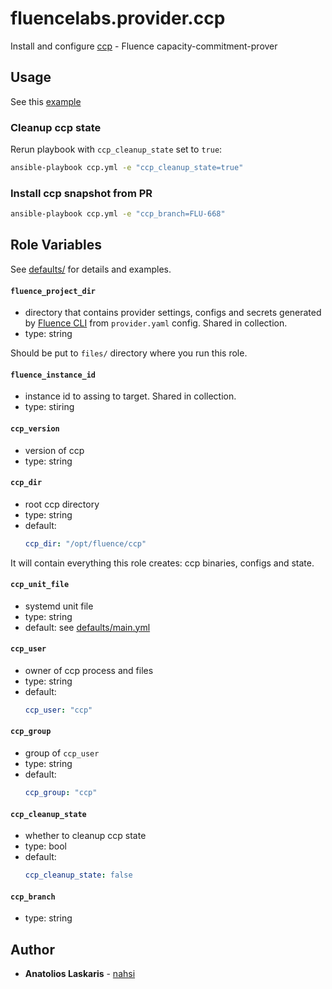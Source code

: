 # fluencelabs.provider.ccp

Install and configure [ccp](https://github.com/fluencelabs/capacity-commitment-peer/) - Fluence capacity-commitment-prover

## Usage

See this [example](https://github.com/fluencelabs/ansible/blob/main/example/)

### Cleanup ccp state

Rerun playbook with `ccp_cleanup_state` set to `true`:
```bash
ansible-playbook ccp.yml -e "ccp_cleanup_state=true"
```

### Install ccp snapshot from PR

```bash
ansible-playbook ccp.yml -e "ccp_branch=FLU-668"
```

## Role Variables

See [defaults/](https://github.com/fluencelabs/ansible/blob/main/roles/ccp/defaults) for details and examples.

#### `fluence_project_dir`

- directory that contains provider settings, configs and secrets generated by
  [Fluence CLI](https://github.com/fluencelabs/cli) from `provider.yaml` config.
  Shared in collection.
- type: string

Should be put to `files/` directory where you run this role.

#### `fluence_instance_id`

- instance id to assing to target. Shared in collection.
- type: stiring

#### `ccp_version`

- version of ccp
- type: string

#### `ccp_dir`

- root ccp directory
- type: string
- default:
    ```yml
    ccp_dir: "/opt/fluence/ccp"
    ```

It will contain everything this role creates: ccp binaries, configs and state.

#### `ccp_unit_file`

- systemd unit file
- type: string
- default: see [defaults/main.yml](https://github.com/fluencelabs/blob/main/roles/ccp/defaults/main.yml)

#### `ccp_user`

- owner of ccp process and files
- type: string
- default:
    ```yml
    ccp_user: "ccp"
    ```

#### `ccp_group`

- group of `ccp_user`
- type: string
- default:
    ```yml
    ccp_group: "ccp"
    ```

#### `ccp_cleanup_state`

- whether to cleanup ccp state
- type: bool
- default:
    ```yml
    ccp_cleanup_state: false
    ```

#### `ccp_branch`

- type: string

## Author

- **Anatolios Laskaris** - [nahsi](https://github.com/nahsi)
